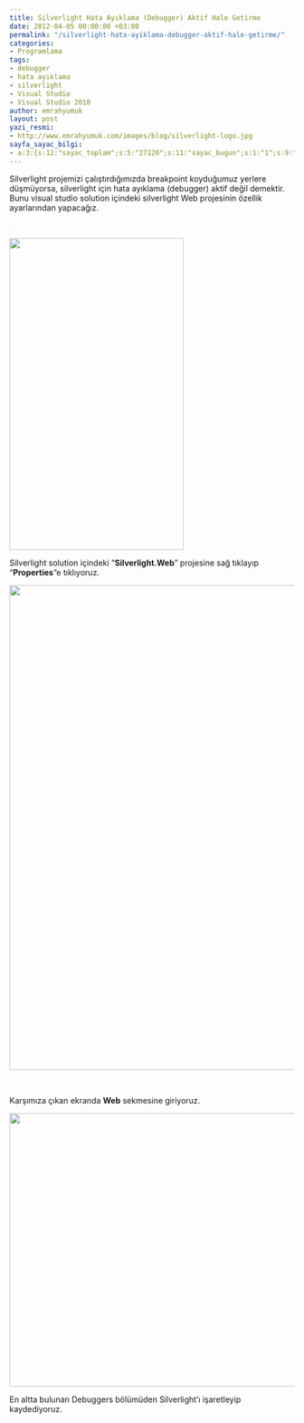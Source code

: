 ```yaml
---
title: Silverlight Hata Ayıklama (Debugger) Aktif Hale Getirme
date: 2012-04-05 00:00:00 +03:00
permalink: "/silverlight-hata-ayiklama-debugger-aktif-hale-getirme/"
categories:
- Programlama
tags:
- debugger
- hata ayıklama
- silverlight
- Visual Studio
- Visual Studio 2010
author: emrahyumuk
layout: post
yazi_resmi:
- http://www.emrahyumuk.com/images/blog/silverlight-logo.jpg
sayfa_sayac_bilgi:
- a:3:{s:12:"sayac_toplam";s:5:"27120";s:11:"sayac_bugun";s:1:"1";s:9:"son_okuma";s:10:"1366288710";}
---
```


Silverlight projemizi çalıştırdığımızda breakpoint koyduğumuz yerlere düşmüyorsa, silverlight için hata ayıklama (debugger) aktif değil demektir. Bunu visual studio solution içindeki silverlight Web projesinin özellik ayarlarından yapacağız.

<span style="color: #c0c0c0;">.</span>

<!--more-->

<img class="alignnone" title="silverlight debugger hata ayıklama" src="http://www.emrahyumuk.com/images/blog/silverlight-debugger-activate/01.png" alt="" width="308" height="550" />

Silverlight solution içindeki &#8220;**Silverlight.Web**&#8221; projesine sağ tıklayıp &#8220;**Properties**&#8220;e tıklıyoruz.

<img class="alignnone" title="silverlight debugger hata ayıklama" src="http://www.emrahyumuk.com/images/blog/silverlight-debugger-activate/02.png" alt="" width="519" height="855" />

&nbsp;

Karşımıza çıkan ekranda **Web** sekmesine giriyoruz.

<img class="alignnone" title="silverlight debugger hata ayıklama" src="http://www.emrahyumuk.com/images/blog/silverlight-debugger-activate/03.png" alt="" width="563" height="482" />

En altta bulunan Debuggers bölümüden Silverlight&#8217;ı işaretleyip kaydediyoruz.